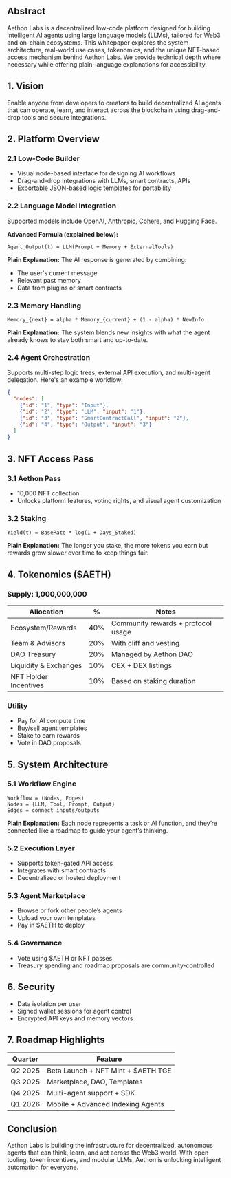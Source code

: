 ## Abstract
Aethon Labs is a decentralized low-code platform designed for building intelligent AI agents using large language models (LLMs), tailored for Web3 and on-chain ecosystems. This whitepaper explores the system architecture, real-world use cases, tokenomics, and the unique NFT-based access mechanism behind Aethon Labs. We provide technical depth where necessary while offering plain-language explanations for accessibility.


## 1. Vision
Enable anyone from developers to creators to build decentralized AI agents that can operate, learn, and interact across the blockchain using drag-and-drop tools and secure integrations.


## 2. Platform Overview

### 2.1 Low-Code Builder
- Visual node-based interface for designing AI workflows
- Drag-and-drop integrations with LLMs, smart contracts, APIs
- Exportable JSON-based logic templates for portability

### 2.2 Language Model Integration
Supported models include OpenAI, Anthropic, Cohere, and Hugging Face.

**Advanced Formula (explained below):**
```
Agent_Output(t) = LLM(Prompt + Memory + ExternalTools)
```
**Plain Explanation:**
The AI response is generated by combining:
- The user's current message
- Relevant past memory
- Data from plugins or smart contracts

### 2.3 Memory Handling
```
Memory_{next} = alpha * Memory_{current} + (1 - alpha) * NewInfo
```
**Plain Explanation:**
The system blends new insights with what the agent already knows to stay both smart and up-to-date.

### 2.4 Agent Orchestration
Supports multi-step logic trees, external API execution, and multi-agent delegation. Here's an example workflow:
```json
{
  "nodes": [
    {"id": "1", "type": "Input"},
    {"id": "2", "type": "LLM", "input": "1"},
    {"id": "3", "type": "SmartContractCall", "input": "2"},
    {"id": "4", "type": "Output", "input": "3"}
  ]
}
```


## 3. NFT Access Pass

### 3.1 Aethon Pass
- 10,000 NFT collection
- Unlocks platform features, voting rights, and visual agent customization

### 3.2 Staking
```
Yield(t) = BaseRate * log(1 + Days_Staked)
```
**Plain Explanation:**
The longer you stake, the more tokens you earn but rewards grow slower over time to keep things fair.


## 4. Tokenomics ($AETH)

### Supply: 1,000,000,000

| Allocation            | %   | Notes                                 |
|-----------------------|-----|----------------------------------------|
| Ecosystem/Rewards     | 40% | Community rewards + protocol usage     |
| Team & Advisors       | 20% | With cliff and vesting                 |
| DAO Treasury          | 20% | Managed by Aethon DAO                  |
| Liquidity & Exchanges | 10% | CEX + DEX listings                     |
| NFT Holder Incentives | 10% | Based on staking duration              |

### Utility
- Pay for AI compute time
- Buy/sell agent templates
- Stake to earn rewards
- Vote in DAO proposals


## 5. System Architecture

### 5.1 Workflow Engine
```
Workflow = (Nodes, Edges)
Nodes = {LLM, Tool, Prompt, Output}
Edges = connect inputs/outputs
```
**Plain Explanation:**
Each node represents a task or AI function, and they’re connected like a roadmap to guide your agent’s thinking.

### 5.2 Execution Layer
- Supports token-gated API access
- Integrates with smart contracts
- Decentralized or hosted deployment

### 5.3 Agent Marketplace
- Browse or fork other people’s agents
- Upload your own templates
- Pay in $AETH to deploy

### 5.4 Governance
- Vote using $AETH or NFT passes
- Treasury spending and roadmap proposals are community-controlled


## 6. Security
- Data isolation per user
- Signed wallet sessions for agent control
- Encrypted API keys and memory vectors


## 7. Roadmap Highlights

| Quarter | Feature                             |
|---------|--------------------------------------|
| Q2 2025 | Beta Launch + NFT Mint + $AETH TGE   |
| Q3 2025 | Marketplace, DAO, Templates          |
| Q4 2025 | Multi-agent support + SDK            |
| Q1 2026 | Mobile + Advanced Indexing Agents    |


## Conclusion
Aethon Labs is building the infrastructure for decentralized, autonomous agents that can think, learn, and act across the Web3 world. With open tooling, token incentives, and modular LLMs, Aethon is unlocking intelligent automation for everyone.

